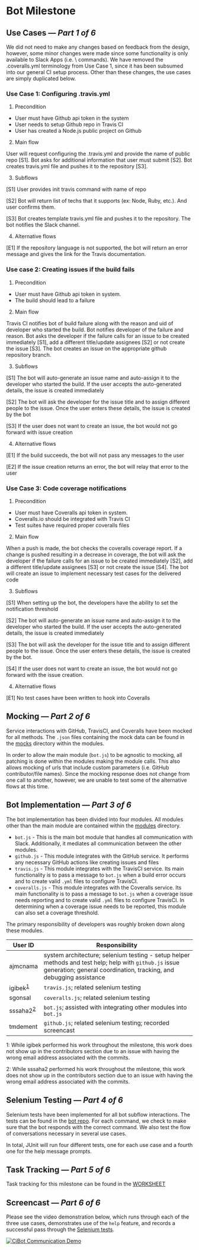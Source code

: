 # Bot Milestone

## Use Cases — *Part 1 of 6*

We did not need to make any changes based on feedback from the design, however, some minor
changes were made since some functionality is only available to Slack Apps (i.e. \ commands). We have removed the .coveralls.yml terminology from Use Case 1, since it has been subsumed into our general CI setup process. Other than these changes, the use cases are simply duplicated below.

### Use Case 1: Configuring .travis.yml

1. Precondition

* User must have Github api token in the system
* User needs to setup Github repo in Travis CI
* User has created a Node.js public project on Github

2. Main flow

  User will request configuring the .travis.yml and provide the name of public repo [S1].
  Bot asks for additional information that user must submit [S2]. Bot creates travis.yml
  file and pushes it to the repository [S3].

3. Subflows

  [S1] User provides init travis command with name of repo

  [S2] Bot will return list of techs that it supports (ex: Node, Ruby, etc.). And user
  confirms them.

  [S3] Bot creates template travis.yml file and pushes it to the repository. The bot notifies
  the Slack channel.

4. Alternative flows

  [E1] If the repository language is not supported, the bot will return an error message and gives
  the link for the Travis documentation.

### Use case 2: Creating issues if the build fails

1. Precondition

* User must have Github api token in system.
* The build should lead to a failure

2. Main flow

  Travis CI notifies bot of build failure along with the reason and uid of developer who started the build.
  Bot notifies developer of the failure and reason.
  Bot asks the developer if the failure calls for an issue to be created immediately [S1], add a different title/update assignees [S2] or not create the issue [S3].
  The bot creates an issue on the appropriate github repository branch.

3. Subflows

  [S1] The bot will auto-generate an issue name and auto-assign it to the developer who started the build. If the user accepts the auto-generated details, the issue is created immediately

  [S2] The bot will ask the developer for the issue title and to assign different people to the issue. Once the user enters these details, the issue is created by the bot

  [S3] If the user does not want to create an issue, the bot would not go forward with issue creation

4. Alternative flows

  [E1] If the build succeeds, the bot will not pass any messages to the user

  [E2] If the issue creation returns an error, the bot will relay that error to the user

### Use Case 3: Code coverage notifications

1. Precondition

* User must have Coveralls api token in system.
* Coveralls.io should be integrated with Travis CI
* Test suites have required proper coveralls files

2. Main flow

  When a push is made, the bot checks the coveralls coverage report.
  If a change is pushed resulting in a decrease in coverage, the bot will ask the developer if the failure calls for an issue to be created immediately [S2], add a different title/update assignees [S3] or not create the issue [S4].
  The bot will create an issue to implement necessary test cases for the delivered code

3. Subflows

  [S1] When setting up the bot, the developers have the ability to set the notification threshold

  [S2] The bot will auto-generate an issue name and auto-assign it to the developer who started the build. If the user accepts the auto-generated details, the issue is created immediately

  [S3] The bot will ask the developer for the issue title and to assign different people to the issue. Once the user enters these details, the issue is created by the bot.

  [S4] If the user does not want to create an issue, the bot would not go forward with the issue creation.

4. Alternative flows

  [E1] No test cases have been written to hook into Coveralls

## Mocking — *Part 2 of 6*

Service interactions with GitHub, TravisCI, and Coveralls have been mocked for all methods.
The `.json` files containing the mock data can be found in the [mocks](https://github.ncsu.edu/CiBot/bot/tree/master/node/modules/mocks) directory within
the modules.

In order to allow the main module (`bot.js`) to be agnostic to mocking, all patching
is done within the modules making the module calls. This also allows mocking of urls that include
custom parameters (i.e. GitHub contributor/file names). Since the mocking response does not change
from one call to another, however, we are unable to test some of the alternative flows at this time.

## Bot Implementation — *Part 3 of 6*

The bot implementation has been divided into four modules. All modules other than the main
module are contained within the [modules](https://github.ncsu.edu/CiBot/bot/tree/master/node/modules) directory.

* `bot.js` - This is the main bot module that handles all communication with Slack. Additionally,
it mediates all communication between the other modules.
* `github.js` - This module integrates with the GitHub service. It performs any necessary GitHub actions like
creating issues and files
* `travis.js` - This module integrates with the TravisCI service. Its main functionality is to pass a
message to `bot.js` when a build error occurs and to create valid `.yml` files to configure TravisCI.
* `coveralls.js` - This module integrates with the Coveralls service. Its main functionality is to pass a
message to `bot.js` when a coverage issue needs reporting and to create valid `.yml` files to configure
TravisCI. In determining when a coverage issue needs to be reported, this module can also set a coverage
threshold.

The primary responsibility of developers was roughly broken down along these modules.

| User ID | Responsibility |
| ------- | -------------- |
| ajmcnama | system architecture; selenium testing - setup helper methods and test help; help with `github.js` issue generation; general coordination, tracking, and debugging assistance |
| igibek<sup>[1](#foot)</sup> | `travis.js`; related selenium testing |
| sgonsal | `coveralls.js`; related selenium testing |
| sssaha2<sup>[2](#foot)</sup> | `bot.js`; assisted with integrating other modules into `bot.js` |
| tmdement | `github.js`; related selenium testing; recorded screencast |

<a name="foot">1</a>: While igibek performed his work throughout the milestone, this work does not show up in the contributors section due to an issue with having the wrong email address associated with the commits.

<a name="foot">2</a>: While sssaha2 performed his work throughout the milestone, this work does not show up in the contributors section due to an issue with having the wrong email address associated with the commits.

## Selenium Testing — *Part 4 of 6*

Selenium tests have been implemented for all bot subflow interactions. The tests can be found in the [bot repo](https://github.ncsu.edu/CiBot/bot/blob/master/Selenium/src/test/java/selenium/tests/WebTest.java). For each command, we check to make sure that the bot responds with the correct command. We also test the flow of conversations necessary in several use cases.

In total, JUnit will run four different tests, one for each use case and a fourth one for the help message prompts.

## Task Tracking — *Part 5 of 6*

Task tracking for this milestone can be found in the [WORKSHEET](WORKSHEET.md#milestone-bot)

## Screencast — *Part 6 of 6*

Please see the video demonstration below, which runs through each of the three use cases, demonstrates use of the `help` feature, and records a successful pass through the [Selenium tests](https://github.ncsu.edu/CiBot/bot/blob/master/Selenium/src/test/java/selenium/tests/WebTest.java).

[![CiBot Communication Demo](https://img.youtube.com/vi/GkUK_OoQXeU/0.jpg)](https://www.youtube.com/watch?v=GkUK_OoQXeU)
